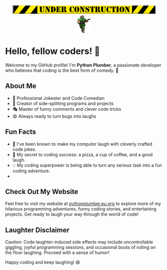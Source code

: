 <p align="center">
  <img src="/img/under.gif">
  <br>
  <img src="/img/play1.gif" alt="Doom player">
</p>

# Hello, fellow coders! 👋

Welcome to my GitHub profile! I'm **Python Plumber**, a passionate developer who believes that coding is the best form of comedy. 🤣

## About Me

- 🤪 Professional Jokester and Code Comedian
- 🎉 Creator of side-splitting programs and projects
- 🎭 Master of funny comments and clever code tricks
- 😄 Always ready to turn bugs into laughs

## Fun Facts

- 🎉 I've been known to make my computer laugh with cleverly crafted code jokes.
- 🍕 My secret to coding success: a pizza, a cup of coffee, and a good laugh.
- 💡 My coding superpower is being able to turn any serious task into a fun coding adventure.
- 
## Check Out My Website

Feel free to visit my website at [pythonplumber.eu.org](https://pythonplumber.eu.org/) to explore more of my hilarious programming adventures, funny coding stories, and entertaining projects. Get ready to laugh your way through the world of code!

## Laughter Disclaimer

Caution: Code laughter-induced side effects may include uncontrollable giggling, joyful programming sessions, and occasional bouts of rolling on the floor laughing. Proceed with a sense of humor!

Happy coding and keep laughing! 😄
